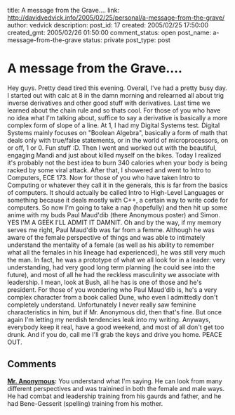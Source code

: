 title: A message from the Grave....
link: http://davidvedvick.info/2005/02/25/personal/a-message-from-the-grave/
author: vedvick
description: 
post_id: 17
created: 2005/02/25 17:50:00
created_gmt: 2005/02/26 01:50:00
comment_status: open
post_name: a-message-from-the-grave
status: private
post_type: post

# A message from the Grave....

Hey guys. Pretty dead tired this evening. Overall, I've had a pretty busy day. I started out with calc at 8 in the damn morning and relearned all about trig inverse derivatives and other good stuff with derivatives. Last time we learned about the chain rule and so thats cool. For those of you who have no idea what I'm talking about, suffice to say a derivative is basically a more complex form of slope of a line. At 1, I had my Digital Systems test. Digital Systems mainly focuses on "Boolean Algebra", basically a form of math that deals only with true/false statements, or in the world of microprocessors, on or off, 1 or 0. Fun stuff :D. Then I went and worked out with the beautiful, engaging Mandi and just about killed myself on the bikes. Today I realized it's probably not the best idea to burn 340 calories when your body is being racked by some viral attack. After that, I showered and went to Intro to Computers, ECE 173. Now for those of you who have taken Intro to Computing or whatever they call it in the generals, this is far from the basics of computers. It should actually be called Intro to High-Level Languages or something because it deals mostly with C++, a certain way to write code for computers. So now I'm going to take a nap (hopefully) and then hit up some anime with my buds Paul Maud'dib (there Anonymous poster) and Simon. YES I'M A GEEK I'LL ADMIT IT DAMNIT. Oh and by the way, if my memory serves me right, Paul Maud'dib was far from a femme. Although he was aware of the female perspective of things and was able to intimately understand the mentality of a female (as well as his ability to remember what all the females in his lineage had experienced), he was still very much the man. In fact, he was a prototype of what we all look for in a leader: very understanding, had very good long term planning (he could see into the future), and most of all he had the reckless masculinity we associate with leadership. I mean, look at Bush, all he has is one of those and he's president. For those of you wondering who Paul Maud'dib is, he's a very complex character from a book called Dune, who even I admittedly don't completely understand. Unfortunately I never really saw feminine characteristics in him, but if Mr. Anonymous did, then that's fine. But once again I'm letting my nerdish tendencies leak into my writing. Anyways, everybody keep it real, have a good weekend, and most of all don't get too drunk. And if you do, call me I'll grab the keys and drive you home. PEACE OUT.

## Comments

**[Mr. Anonymous](#8 "2005-03-04 11:30:00"):** You understand what I'm saying. He can look from many different perspectives and was trainined in both the female and male ways. He had combat and leadership training from his gaurds and father, and he had Bene-Gesserit (spelling) training from his mother.

